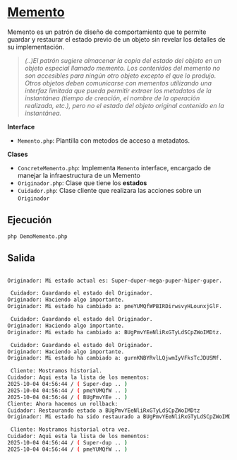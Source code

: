 # [Memento](https://refactoring.guru/es/design-patterns/memento)

Memento es un patrón de diseño de comportamiento que te permite guardar y restaurar el estado previo de un objeto sin revelar los detalles de su implementación.

> *(..)El patrón sugiere almacenar la copia del estado del objeto en un objeto especial llamado memento. Los contenidos del memento no son accesibles para ningún otro objeto excepto el que lo produjo. Otros objetos deben comunicarse con mementos utilizando una interfaz limitada que pueda permitir extraer los metadatos de la instantánea (tiempo de creación, el nombre de la operación realizada, etc.), pero no el estado del objeto original contenido en la instantánea.*

**Interface**

- `Memento.php`: Plantilla con metodos de acceso a metadatos.

**Clases**

- `ConcreteMemento.php`: Implementa `Memento` interface, encargado de manejar la infraestructura de un Memento
- `Originador.php`: Clase que tiene los **estados**
- `Cuidador.php`: Clase cliente que realizara las acciones sobre un `Originador`


## Ejecución
`php DemoMemento.php`

## Salida
```BASH

Originador: Mi estado actual es: Super-duper-mega-puper-hiper-guper. 

 Cuidador: Guardando el estado del Originador.
Originador: Haciendo algo importante.
Originador: Mi estado ha cambiado a: pmeYUMQfWPBIRDirwsvyHLounxjGlF. 

 Cuidador: Guardando el estado del Originador.
Originador: Haciendo algo importante.
Originador: Mi estado ha cambiado a: BUgPmvYEeNliRxGTyLdSCpZWoIMDtz. 

 Cuidador: Guardando el estado del Originador.
Originador: Haciendo algo importante.
Originador: Mi estado ha cambiado a: gurnKNBYRvlLQjwmIyVFksTcJDUSMf.

 Cliente: Mostramos historial.
Cuidador: Aqui esta la lista de los mementos:
2025-10-04 04:56:44 / ( Super-dup .. )
2025-10-04 04:56:44 / ( pmeYUMQfW .. )
2025-10-04 04:56:44 / ( BUgPmvYEe .. )
Cliente: Ahora hacemos un rollback:
Cuidador: Restaurando estado a BUgPmvYEeNliRxGTyLdSCpZWoIMDtz
Originador: Mi estado ha sido restaurado a BUgPmvYEeNliRxGTyLdSCpZWoIMDtz.

 Cliente: Mostramos historial otra vez.
Cuidador: Aqui esta la lista de los mementos:
2025-10-04 04:56:44 / ( Super-dup .. )
2025-10-04 04:56:44 / ( pmeYUMQfW .. )